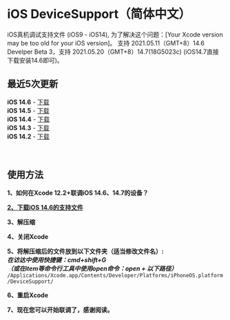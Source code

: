 # iOS DeviceSupport（简体中文）
iOS真机调试支持文件 (iOS9 - iOS14), 为了解决这个问题：[Your Xcode version may be too old for your iOS version]。
支持 2021.05.11（GMT+8）14.6 Develper Beta 3，支持 2021.05.20（GMT+8）14.7(18G5023c) (iOS14.7直接下载安装14.6即可)。

## 最近5次更新 </br>

**iOS 14.6** - [下载](https://github.com/ilobos/DeviceSupport/blob/master/DeviceSupport/iOS-14/14.6.zip) </br>
**iOS 14.5** - [下载](https://github.com/ilobos/DeviceSupport/blob/master/DeviceSupport/iOS-14/14.5.zip) </br>
**iOS 14.4** - [下载](https://github.com/ilobos/DeviceSupport/blob/master/DeviceSupport/iOS-14/14.4.zip) </br>
**iOS 14.3** - [下载](https://github.com/ilobos/DeviceSupport/blob/master/DeviceSupport/iOS-14/14.3.zip) </br>
**iOS 14.2** - [下载](https://github.com/ilobos/DeviceSupport/blob/master/DeviceSupport/iOS-14/14.2.zip) </br>
</br>
</br>

## 使用方法

**1、如何在Xcode 12.2+联调iOS 14.6、14.7的设备？**</br> 

**[2、下载iOS 14.6的支持文件](https://github.com/ilobos/DeviceSupport/blob/master/DeviceSupport/iOS-14/14.6.zip)** </br>

**3、解压缩**</br>

**4、关闭Xcode**</br>

**5、将解压缩后的文件放到以下文件夹（适当修改文件名）:**</br>
***在访达中使用快捷键：cmd+shift+G***</br>
***（或在item等命令行工具中使用open命令：open + 以下路径）***</br>
```/Applications/Xcode.app/Contents/Developer/Platforms/iPhoneOS.platform/DeviceSupport/```</br>


**6、重启Xcode**</br>

**7、现在您可以开始联调了，感谢阅读。**</br>

